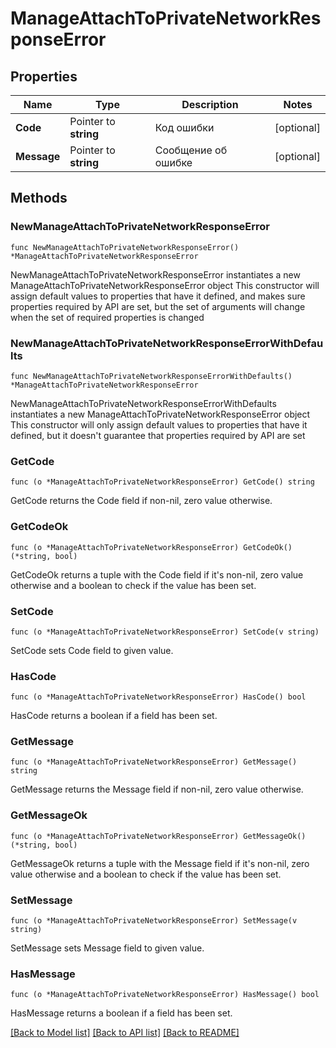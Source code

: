 # ManageAttachToPrivateNetworkResponseError

## Properties

Name | Type | Description | Notes
------------ | ------------- | ------------- | -------------
**Code** | Pointer to **string** | Код ошибки | [optional] 
**Message** | Pointer to **string** | Сообщение об ошибке | [optional] 

## Methods

### NewManageAttachToPrivateNetworkResponseError

`func NewManageAttachToPrivateNetworkResponseError() *ManageAttachToPrivateNetworkResponseError`

NewManageAttachToPrivateNetworkResponseError instantiates a new ManageAttachToPrivateNetworkResponseError object
This constructor will assign default values to properties that have it defined,
and makes sure properties required by API are set, but the set of arguments
will change when the set of required properties is changed

### NewManageAttachToPrivateNetworkResponseErrorWithDefaults

`func NewManageAttachToPrivateNetworkResponseErrorWithDefaults() *ManageAttachToPrivateNetworkResponseError`

NewManageAttachToPrivateNetworkResponseErrorWithDefaults instantiates a new ManageAttachToPrivateNetworkResponseError object
This constructor will only assign default values to properties that have it defined,
but it doesn't guarantee that properties required by API are set

### GetCode

`func (o *ManageAttachToPrivateNetworkResponseError) GetCode() string`

GetCode returns the Code field if non-nil, zero value otherwise.

### GetCodeOk

`func (o *ManageAttachToPrivateNetworkResponseError) GetCodeOk() (*string, bool)`

GetCodeOk returns a tuple with the Code field if it's non-nil, zero value otherwise
and a boolean to check if the value has been set.

### SetCode

`func (o *ManageAttachToPrivateNetworkResponseError) SetCode(v string)`

SetCode sets Code field to given value.

### HasCode

`func (o *ManageAttachToPrivateNetworkResponseError) HasCode() bool`

HasCode returns a boolean if a field has been set.

### GetMessage

`func (o *ManageAttachToPrivateNetworkResponseError) GetMessage() string`

GetMessage returns the Message field if non-nil, zero value otherwise.

### GetMessageOk

`func (o *ManageAttachToPrivateNetworkResponseError) GetMessageOk() (*string, bool)`

GetMessageOk returns a tuple with the Message field if it's non-nil, zero value otherwise
and a boolean to check if the value has been set.

### SetMessage

`func (o *ManageAttachToPrivateNetworkResponseError) SetMessage(v string)`

SetMessage sets Message field to given value.

### HasMessage

`func (o *ManageAttachToPrivateNetworkResponseError) HasMessage() bool`

HasMessage returns a boolean if a field has been set.


[[Back to Model list]](../README.md#documentation-for-models) [[Back to API list]](../README.md#documentation-for-api-endpoints) [[Back to README]](../README.md)


